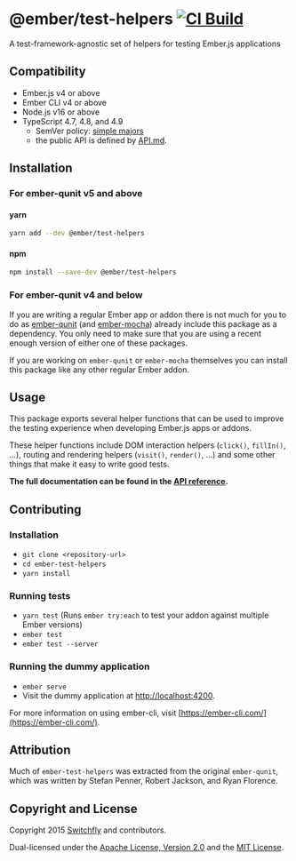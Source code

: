 @ember/test-helpers [![CI Build](https://github.com/emberjs/ember-test-helpers/actions/workflows/ci-build.yml/badge.svg)](https://github.com/emberjs/ember-test-helpers/actions/workflows/ci-build.yml)
==============================================================================

A test-framework-agnostic set of helpers for testing Ember.js applications

Compatibility
------------------------------------------------------------------------------

- Ember.js v4 or above
- Ember CLI v4 or above
- Node.js v16 or above
- TypeScript 4.7, 4.8, and 4.9
  - SemVer policy: [simple majors](https://www.semver-ts.org/#simple-majors)
  - the public API is defined by [API.md](./API.md).


Installation
------------------------------------------------------------------------------
### For ember-qunit v5 and above

#### yarn
```bash
yarn add --dev @ember/test-helpers
```

#### npm
```bash
npm install --save-dev @ember/test-helpers
```

### For ember-qunit v4 and below
If you are writing a regular Ember app or addon there is not much for you to
do as [ember-qunit](https://github.com/emberjs/ember-qunit) (and
[ember-mocha](https://github.com/emberjs/ember-mocha)) already include this
package as a dependency. You only need to make sure that you are using a
recent enough version of either one of these packages.

If you are working on `ember-qunit` or `ember-mocha` themselves you can
install this package like any other regular Ember addon. 


Usage
------------------------------------------------------------------------------

This package exports several helper functions that can be used to improve
the testing experience when developing Ember.js apps or addons.

These helper functions include DOM interaction helpers (`click()`, `fillIn()`,
...), routing and rendering helpers (`visit()`, `render()`, ...) and some
other things that make it easy to write good tests.

**The full documentation can be found in the [API reference](API.md).**


Contributing
------------------------------------------------------------------------------

### Installation

* `git clone <repository-url>`
* `cd ember-test-helpers`
* `yarn install`

### Running tests

* `yarn test` (Runs `ember try:each` to test your addon against multiple Ember versions)
* `ember test`
* `ember test --server`

### Running the dummy application

* `ember serve`
* Visit the dummy application at [http://localhost:4200](http://localhost:4200).

For more information on using ember-cli, visit [https://ember-cli.com/](https://ember-cli.com/).


Attribution
------------------------------------------------------------------------------

Much of `ember-test-helpers` was extracted from the original `ember-qunit`,
which was written by Stefan Penner, Robert Jackson, and Ryan Florence.


Copyright and License
------------------------------------------------------------------------------

Copyright 2015 [Switchfly](https://github.com/switchfly) and contributors.

Dual-licensed under the [Apache License, Version 2.0](./APACHE-LICENSE) and
the [MIT License](./MIT-LICENSE).

